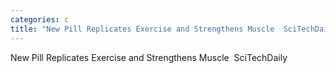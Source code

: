```yaml
---
categories: c
title: "New Pill Replicates Exercise and Strengthens Muscle  SciTechDaily"
---
```

New Pill Replicates Exercise and Strengthens Muscle&nbsp;&nbsp;SciTechDaily